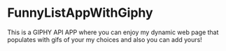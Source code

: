 # FunnyListAppWithGiphy
This is a GIPHY API APP where you can enjoy my dynamic web page that populates with gifs of your my choices and also you can add yours!
